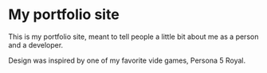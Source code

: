 # My portfolio site

This is my portfolio site, meant to tell people a little bit about me as a person and a developer.

Design was inspired by one of my favorite vide games, Persona 5 Royal.